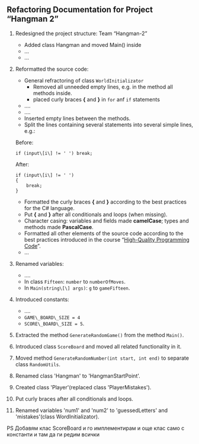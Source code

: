 Refactoring Documentation for Project “Hangman 2”
------------------------------------------------------

1.  Redesigned the project structure: Team “Hangman-2”
	-   Added class Hangman and moved Main() inside
	-   ...
	-   ...
2.  Reformatted the source code:
	-   General refractoring of class `WorldInitializator`
		- Removed all unneeded empty lines, e.g. in the method all methods inside.
		- placed curly braces **{** and **}** in `for` anf `if` statements 
	-   ....
	-   ....
	-   Inserted empty lines between the methods.
	-   Split the lines containing several statements into several simple lines, e.g.:
	
	Before:
	
		if (input\[i\] != ' ') break;
		
	After:

		if (input\[i\] != ' ')
		{
			break;
		}
	
	-   Formatted the curly braces **{** and **}** according to the best practices for the C\# language.
	-   Put **{** and **}** after all conditionals and loops (when missing).
	-   Character casing: variables and fields made **camelCase**; types and methods made **PascalCase**.
	-   Formatted all other elements of the source code according to the best practices introduced in the course “[High-Quality Programming Code](http://telerikacademy.com/Courses/Courses/Details/244)”.
	-   …
3.  Renamed variables:
	-   ....
	-   In class `Fifteen`: `number` to `numberOfMoves`.
	-   In `Main(string\[\] args)`: `g` to `gameFifteen`.
4.  Introduced constants:
	-   ....
	-   `GAME\_BOARD\_SIZE = 4`
	-   `SCORE\_BOARD\_SIZE = 5`. 
5.  Extracted the method `GenerateRandomGame()` from the method `Main()`.
6.  Introduced class `ScoreBoard` and moved all related functionality in it.
7.  Moved method `GenerateRandomNumber(int start, int end)` to separate class `RandomUtils`.
8.  Renamed class 'Hangman' to 'HangmanStartPoint'.
9.  Created class 'Player'(replaced class 'PlayerMistakes').
10. Put curly braces after all conditionals and loops.
11. Renamed variables 'num1' and 'num2' to 'guessedLetters' and 'mistakes'(class WordInitializator).

PS Добавям клас ScoreBoard и го имплементирам и още клас само с константи и там да ги редим всички
